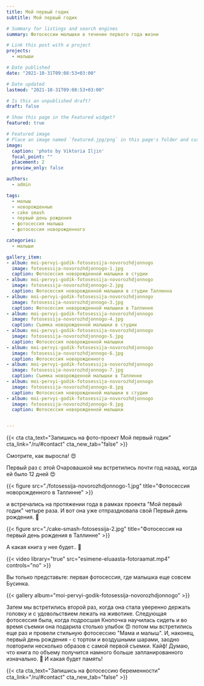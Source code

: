 ```yaml
---
title: Мой первый годик
subtitle: Мой первый годик

# Summary for listings and search engines
summary: Фотосессии малышки в течение первого года жизни

# Link this post with a project
projects: 
  - малыши

# Date published
date: "2021-10-31T09:08:53+03:00"

# Date updated
lastmod: "2021-10-31T09:08:53+03:00"

# Is this an unpublished draft?
draft: false

# Show this page in the Featured widget?
featured: true

# Featured image
# Place an image named `featured.jpg/png` in this page's folder and customize its options here.
image:
  caption: 'photo by Viktoria Iljin'
  focal_point: ""
  placement: 2
  preview_only: false

authors:
  - admin

tags:
  - малыш
  - новорожденные
  - cake smash
  - первый день рождения
  - фотосессия малыша
  - фотосессия новорожденного

categories:
  - малыши

gallery_item:
- album: moi-pervyi-godik-fotosessija-novorozhdjonnogo
  image: fotosessija-novorozhdjonnogo-1.jpg
  caption: Фотосессия новорожденной малышки в студии 
- album: moi-pervyi-godik-fotosessija-novorozhdjonnogo
  image: fotosessija-novorozhdjonnogo-2.jpg
  caption: Фотосессия новорожденной малышки в студии Таллинна 
- album: moi-pervyi-godik-fotosessija-novorozhdjonnogo
  image: fotosessija-novorozhdjonnogo-3.jpg
  caption: Фотосессия новорожденной малышки в Таллинне 
- album: moi-pervyi-godik-fotosessija-novorozhdjonnogo
  image: fotosessija-novorozhdjonnogo-4.jpg
  caption: Съемка новорожденной малышки в студии 
- album: moi-pervyi-godik-fotosessija-novorozhdjonnogo
  image: fotosessija-novorozhdjonnogo-5.jpg
  caption: Фотосессия новорожденной малышки
- album: moi-pervyi-godik-fotosessija-novorozhdjonnogo
  image: fotosessija-novorozhdjonnogo-6.jpg
  caption: Фотосессия новорожденного
- album: moi-pervyi-godik-fotosessija-novorozhdjonnogo
  image: fotosessija-novorozhdjonnogo-7.jpg
  caption: Съемка новорожденной малышки в Таллинне
- album: moi-pervyi-godik-fotosessija-novorozhdjonnogo
  image: fotosessija-novorozhdjonnogo-8.jpg
  caption: Фотосессия новорожденной малышки в студии 
- album: moi-pervyi-godik-fotosessija-novorozhdjonnogo
  image: fotosessija-novorozhdjonnogo-9.jpg
  caption: Фотосессия новорожденной малышки


---
```

{{< cta cta_text="Запишись на фото-проект Мой первый годик" cta_link="/ru/#contact" cta_new_tab="false" >}}

Смотрите, как выросла! 😍

Первый раз с этой Очаровашкой мы встретились почти год назад, когда ей было 12 дней 😍 

{{< figure src="./fotosessija-novorozhdjonnogo-1.jpg" title="Фотосессия новорожденного в Таллинне" >}}

и встречались на протяжении года в рамках проекта "Мой первый годик" четыре раза. И вот она уже отпраздновала свой Первый день рождения. 🥰 

{{< figure src="./cake-smash-fotosessija-2.jpg" title="Фотосессия на первый день рождения в Таллинне" >}}

А какая книга у нее будет.. 🥰 

{{< video library="true" src="esimene-eluaasta-fotoraamat.mp4" controls="no" >}}

Вы только представьте: первая фотосессия, где малышка еще совсем Бусинка. 

{{< gallery album="moi-pervyi-godik-fotosessija-novorozhdjonnogo" >}}

Затем мы встретились второй раз, когда она стала уверенно держать головку и с удовольствием лежать на животике. Следующая фотосессия была, когда подросшая Кнопочка научилась сидеть и во время съемки она подарила столько улыбок 😍 потом мы встретились еще раз и провели стильную фотосессию "Мама и малыш". И, наконец, первый день рождения - с тортом и воздушными шарами, заодно повторили несколько образов с самой первой съемки. Кайф! Думаю, что книга по объему получится намного больше запланированного изначально. 🙈 И какая будет память! 

{{< cta cta_text="Запишись на фотосессию беременности" cta_link="/ru/#contact" cta_new_tab="false" >}}